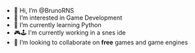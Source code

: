 - 👋 Hi, I’m @BrunoRNS
- 👀 I’m interested in Game Development
- 🌱 I’m currently learning Python
- 🎮🕹 I'm currently working in a snes ide
- 💞️ I’m looking to collaborate on **free** games and game engines


<!---
BrunoRNS/BrunoRNS is a ✨ special ✨ repository because its `README.md` (this file) appears on your GitHub profile.
You can click the Preview link to take a look at your changes.
--->
